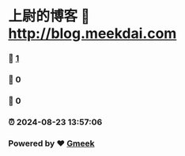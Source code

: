 # 上尉的博客 :link: http://blog.meekdai.com 
### :page_facing_up: [1](http://blog.meekdai.com/tag.html) 
### :speech_balloon: 0 
### :hibiscus: 0 
### :alarm_clock: 2024-08-23 13:57:06 
### Powered by :heart: [Gmeek](https://github.com/Meekdai/Gmeek)
